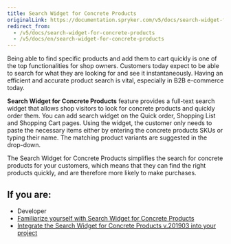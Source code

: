 ```yaml
---
title: Search Widget for Concrete Products
originalLink: https://documentation.spryker.com/v5/docs/search-widget-for-concrete-products
redirect_from:
  - /v5/docs/search-widget-for-concrete-products
  - /v5/docs/en/search-widget-for-concrete-products
---
```


Being able to find specific products and add them to cart quickly is one of the top functionalities for shop owners. Customers today expect to be able to search for what they are looking for and see it instantaneously. Having an efficient and accurate product search is vital, especially in B2B e-commerce today.

**Search Widget for Concrete Products** feature provides a full-text search widget that allows shop visitors to look for concrete products and quickly order them. You can add search widget on the Quick order, Shopping List and Shopping Cart pages. Using the widget, the customer only needs to paste the necessary items either by entering the concrete products SKUs or typing their name. The matching product variants are suggested in the drop-down.

The Search Widget for Concrete Products simplifies the search for concrete products for your customers, which means that they can find the right products quickly, and are therefore more likely to make purchases.

## If you are:

<div class="mr-container">
    <div class="mr-list-container">
        <!-- col1 -->
        <div class="mr-col">
            <ul class="mr-list mr-list-green">
                <li class="mr-title">Developer</li>
                <li><a href="https://documentation.spryker.com/docs/en/search-widget-for-concrete-producs-overview-201903" class="mr-link">Familiarize yourself with Search Widget for Concrete Products</a></li>
                <li><a href="https://documentation.spryker.com/docs/en/product-feature-integration-201903" class="mr-link">Integrate the Search Widget for Concrete Products v.201903 into your project</a></li>
            </ul>
        </div>
    </div>
</div>

